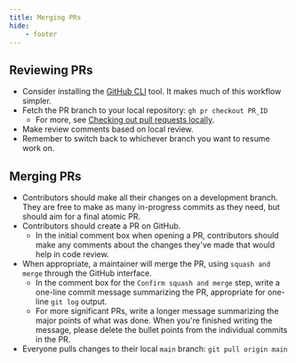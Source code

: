 ```yaml
---
title: Merging PRs
hide:
    - footer
---
```


Reviewing PRs
---

- Consider installing the [GitHub CLI](https://cli.github.com) tool. It makes much of this workflow simpler.
- Fetch the PR branch to your local repository: `gh pr checkout PR_ID`
    - For more, see [Checking out pull requests locally](https://docs.github.com/en/pull-requests/collaborating-with-pull-requests/reviewing-changes-in-pull-requests/checking-out-pull-requests-locally).
- Make review comments based on local review.
- Remember to switch back to whichever branch you want to resume work on.

Merging PRs
---

- Contributors should make all their changes on a development branch. They are free to make as many in-progress commits as they need, but should aim for a final atomic PR.
- Contributors should create a PR on GitHub.
    - In the initial comment box when opening a PR, contributors should make any comments about the changes they've made that would help in code review.
- When appropriate, a maintainer will merge the PR, using `squash and merge` through the GitHub interface.
    - In the comment box for the `Confirm squash and merge` step, write a one-line commit message summarizing the PR, appropriate for one-line `git log` output.
    - For more significant PRs, write a longer message summarizing the major points of what was done. When you're finished writing the message, please delete the bullet points from the individual commits in the PR.
- Everyone pulls changes to their local `main` branch: `git pull origin main`
